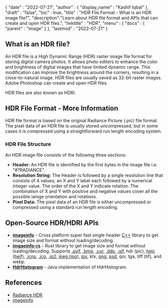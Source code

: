 {
  "date" : "2022-07-21",
  "author" : {
    "display_name" : "Kashif Iqbal"
  },
  "draft" : "false",
  "toc" : true,
  "title" : "HDR File Format - What is an HDR image file?",
  "description":"Learn about HDR file format and APIs that can create and open HDR files.",
  "linktitle" : "HDR",
  "menu" : {
    "docs" : {
      "parent" : "image"
    }
  },
  "lastmod" : "2022-07-21"
}

## What is an HDR file?

An HDR file is a High Dynamic Range (HDR) raster image file format for storing digital camera photos. It allows photo editors to enhance the color and brightness of digital images that have limited dynamic range. This modification can improve the brightness around the corners, resulting in a close-to-natural image. HDR files are usually saved as 32-bit raster images. Adobe Photoshop can create and open HDR files.

HDR files are also known as HDRI.

## HDR File Format - More Information

HDR file format is based on the original Radiance Picture (.pic) file format. The pixel data of an HDR file is usually stored uncompressed, but in some cases it is compressed using a straightforward run length encoding system.

### HDR File Structure

An HDR image file consists of the following three sections:

 * **Header:** An HDR file is identified by the first bytes in the image file i.e. "#?RADIANCE".
 * **Resolution String:** The Header is followed by a single resolution line that consists of 4 values; an X and Y label each followed by a numerical integer value. The order of the X and Y indicate rotation. The combination of X and Y with positive and negative values cover all the possible iamge orientation and rotations.
 * **Pixel Data:** The pixel data of an HDR file is either uncompressed or compressed using a standard run length encoding.

## Open-Source HDR/HDRI APIs

 * **[imageinfo](https://github.com/xiaozhuai/imageinfo )** - Cross platform super fast single header [C++](/programming/cpp/) library to get image size and format without loading/decoding.
 * **[imgaeinfo-rs](https://github.com/xiaozhuai/imageinfo-rs)** - Rust library to get image size and format without loading/decoding. Supports [.avif](/image/avif/), [.bmp](/image/bmp/), [.cur](/image/cur/), [.dds](/image/dds/), [.gif](/image/gif/), hdr (pic), [heic (heif)](/image/heic/), [.icns](/image/icns/), [.ico](/image/ico/), [.jp2](/image/jp2/), [jpeg (jpg)](/image/jpeg/), [jpx](/image/jpx/), ktx, [png](/image/png/), [psd](/image/psd/), qoi, tga, tiff (tif), and webp.
 * **[HdrHistogram](https://github.com/HdrHistogram/HdrHistogram)** - Java implementation of HdrHistogram.

## References

 * [Radiance HDR](http://paulbourke.net/dataformats/pic/)
 * [imageinfo](https://github.com/xiaozhuai/imageinfo )
